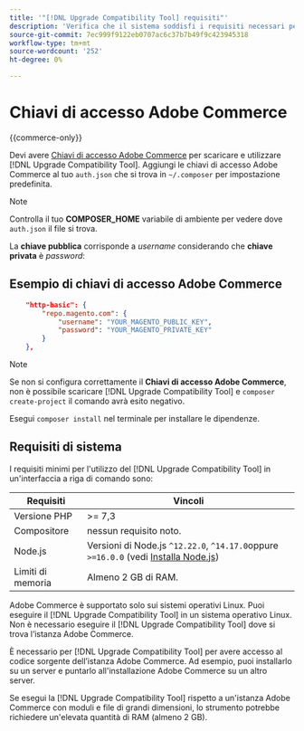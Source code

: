 ```yaml
---
title: '"[!DNL Upgrade Compatibility Tool] requisiti"'
description: 'Verifica che il sistema soddisfi i requisiti necessari per eseguire il [!DNL Upgrade Compatibility Tool] in un’interfaccia a riga di comando per il progetto Adobe Commerce. '
source-git-commit: 7ec999f9122eb0707ac6c37b7b49f9c423945318
workflow-type: tm+mt
source-wordcount: '252'
ht-degree: 0%

---
```



# Chiavi di accesso Adobe Commerce

{{commerce-only}}

Devi avere [Chiavi di accesso Adobe Commerce](https://devdocs.magento.com/marketplace/sellers/profile-information.html#access-keys) per scaricare e utilizzare [!DNL Upgrade Compatibility Tool]. Aggiungi le chiavi di accesso Adobe Commerce al tuo `auth.json` che si trova in `~/.composer` per impostazione predefinita.

>[!NOTE]
>
>Controlla il tuo **COMPOSER_HOME** variabile di ambiente per vedere dove `auth.json` il file si trova.

La **chiave pubblica** corrisponde a _username_ considerando che **chiave privata** è _password_:

## Esempio di chiavi di accesso Adobe Commerce

```json
    "http-basic": {
        "repo.magento.com": {
            "username": "YOUR_MAGENTO_PUBLIC_KEY",
            "password": "YOUR_MAGENTO_PRIVATE_KEY"
        }
    },
```

>[!NOTE]
>
> Se non si configura correttamente il **Chiavi di accesso Adobe Commerce**, non è possibile scaricare [!DNL Upgrade Compatibility Tool] e `composer create-project` il comando avrà esito negativo.

Esegui `composer install` nel terminale per installare le dipendenze.

## Requisiti di sistema

I requisiti minimi per l&#39;utilizzo del [!DNL Upgrade Compatibility Tool] in un&#39;interfaccia a riga di comando sono:

| **Requisiti** | **Vincoli** |
|----------------|-----------------|
| Versione PHP | >= 7,3 |
| Compositore | nessun requisito noto. |
| Node.js | Versioni di Node.js `^12.22.0`, `^14.17.0`oppure `>=16.0.0` (vedi [Installa Node.js](https://nodejs.dev/learn/how-to-install-nodejs)) |
| Limiti di memoria | Almeno 2 GB di RAM. |

Adobe Commerce è supportato solo sui sistemi operativi Linux. Puoi eseguire il [!DNL Upgrade Compatibility Tool] in un sistema operativo Linux. Non è necessario eseguire il [!DNL Upgrade Compatibility Tool] dove si trova l’istanza Adobe Commerce.

È necessario per [!DNL Upgrade Compatibility Tool] per avere accesso al codice sorgente dell’istanza Adobe Commerce. Ad esempio, puoi installarlo su un server e puntarlo all&#39;installazione Adobe Commerce su un altro server.

Se esegui la [!DNL Upgrade Compatibility Tool] rispetto a un&#39;istanza Adobe Commerce con moduli e file di grandi dimensioni, lo strumento potrebbe richiedere un&#39;elevata quantità di RAM (almeno 2 GB).
